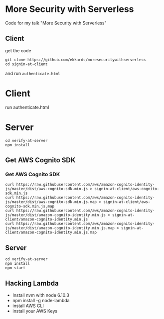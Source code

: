 # More Security with Serverless
Code for my talk "More Security with Serverless"

## Client
get the code 
```
git clone https://github.com/ekkards/moresecuritywithserverless
cd signin-at-client
```
and run ```authenticate.html```

# Client
run authenticate.html

# Server
```
cd verify-at-server
npm install
```


## Get AWS Cognito SDK

### Get AWS Cognito SDK
```
curl https://raw.githubusercontent.com/aws/amazon-cognito-identity-js/master/dist/aws-cognito-sdk.min.js > signin-at-client/aws-cognito-sdk.min.js
curl https://raw.githubusercontent.com/aws/amazon-cognito-identity-js/master/dist/aws-cognito-sdk.min.js.map > signin-at-client/aws-cognito-sdk.min.js.map
curl https://raw.githubusercontent.com/aws/amazon-cognito-identity-js/master/dist/amazon-cognito-identity.min.js > signin-at-client/amazon-cognito-identity.min.js
curl https://raw.githubusercontent.com/aws/amazon-cognito-identity-js/master/dist/amazon-cognito-identity.min.js.map > signin-at-client/amazon-cognito-identity.min.js.map
```

## Server
```
cd verify-at-server
npm install
npm start
```

## Hacking Lambda
- Install nvm with node 6.10.3
- npm install -g node-lambda
- install AWS CLI
- install your AWS Keys
